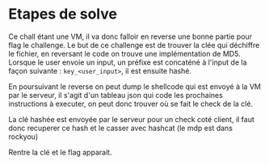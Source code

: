 # Etapes de solve

Ce chall étant une VM, il va donc falloir en reverse une bonne partie pour flag le challenge.
Le but de ce challenge est de trouver la clée qui déchiffre le fichier, en reversant le code on trouve une implémentation de MD5.
Lorsque le user envoie un input, un préfixe est concaténé à l'input de la façon suivante : `key_<user_input>`, il est ensuite hashé.

En poursuivant le reverse on peut dump le shellcode qui est envoyé à la VM par le serveur, il s'agit d'un tableau json qui code les prochaines instructions à executer, on peut donc trouver où se fait le check de la clé.

La clé hashée est envoyée par le serveur pour un check coté client, il faut donc recuperer ce hash et le casser avec hashcat (le mdp est dans rockyou)

Rentre la clé et le flag apparait.
